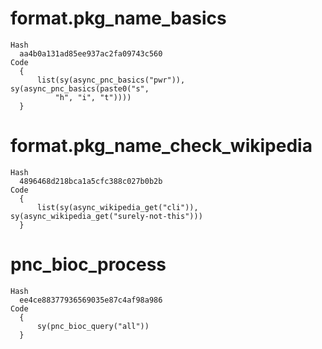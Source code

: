 # format.pkg_name_basics

    Hash
      aa4b0a131ad85ee937ac2fa09743c560
    Code
      {
          list(sy(async_pnc_basics("pwr")), sy(async_pnc_basics(paste0("s", 
              "h", "i", "t"))))
      }

# format.pkg_name_check_wikipedia

    Hash
      4896468d218bca1a5cfc388c027b0b2b
    Code
      {
          list(sy(async_wikipedia_get("cli")), sy(async_wikipedia_get("surely-not-this")))
      }

# pnc_bioc_process

    Hash
      ee4ce88377936569035e87c4af98a986
    Code
      {
          sy(pnc_bioc_query("all"))
      }

